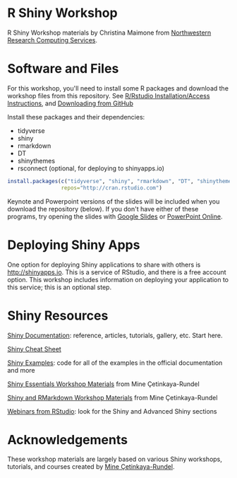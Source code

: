 # R Shiny Workshop

R Shiny Workshop materials by Christina Maimone from [Northwestern Research Computing Services](http://www.it.northwestern.edu/research/).  


# Software and Files

For this workshop, you'll need to install some R packages and download the workshop files from this repository.  See [R/Rstudio Installation/Access Instructions](https://sites.northwestern.edu/researchcomputing/resources/r-and-rstudio/), and [Downloading from GitHub](https://sites.northwestern.edu/researchcomputing/resources/downloading-from-github/)

Install these packages and their dependencies:

* tidyverse
* shiny
* rmarkdown
* DT
* shinythemes
* rsconnect (optional, for deploying to shinyapps.io)

```r
install.packages(c("tidyverse", "shiny", "rmarkdown", "DT", "shinythemes", "rsconnect"), 
                 repos="http://cran.rstudio.com")
```


Keynote and Powerpoint versions of the slides will be included when you download the repository (below).  If you don't have either of these programs, try opening the slides with [Google Slides](https://docs.google.com/presentation/u/0/) or [PowerPoint Online](https://support.office.com/en-us/article/view-a-presentation-without-powerpoint-2f1077ab-9a4e-41ba-9f75-d55bd9b231a6).


# Deploying Shiny Apps

One option for deploying Shiny applications to share with others is http://shinyapps.io.  This is a service of RStudio, and there is a free account option.  This workshop includes information on deploying your application to this service; this is an optional step.  


# Shiny Resources

[Shiny Documentation](https://shiny.rstudio.com): reference, articles, tutorials, gallery, etc.  Start here.

[Shiny Cheat Sheet](https://github.com/rstudio/cheatsheets/raw/master/shiny.pdf)

[Shiny Examples](https://github.com/rstudio/shiny-examples): code for all of the examples in the official documentation and more

[Shiny Essentials Workshop Materials](https://github.com/rstudio-education/shiny-sdss18) from Mine Çetinkaya-Rundel

[Shiny and RMarkdown Workshop Materials](https://github.com/rstudio-education/intro-shiny-rmarkdown) from Mine Çetinkaya-Rundel

[Webinars from RStudio](https://www.rstudio.com/resources/webinars/): look for the Shiny and Advanced Shiny sections

# Acknowledgements

These workshop materials are largely based on various Shiny workshops, tutorials, and courses created by [Mine Çetinkaya-Rundel](https://github.com/mine-cetinkaya-rundel).  